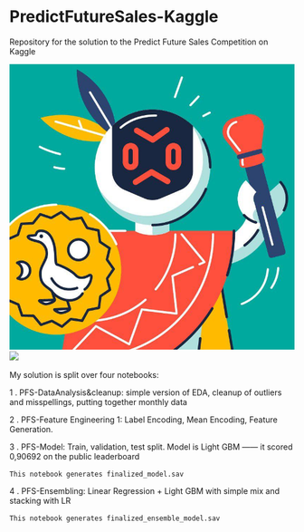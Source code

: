 # PredictFutureSales-Kaggle
Repository for the solution to the Predict Future Sales Competition on Kaggle

<img src="images\competition_logo.jpg">
<img src="e5kui\src\assets\img\launch\bunda3d5000FloorElevatorControlsFigmaPrototypeFirstScreen.png" height="auto">

My solution is split over four notebooks:

1 . PFS-DataAnalysis&cleanup: simple version of EDA, cleanup of outliers and misspellings, putting together monthly data

2 . PFS-Feature Engineering 1: Label Encoding, Mean Encoding, Feature Generation.

3 . PFS-Model: Train, validation, test split. Model is Light GBM —— it scored 0,90692 on the public leaderboard
    
    This notebook generates finalized_model.sav
    
4 . PFS-Ensembling: Linear Regression + Light GBM with simple mix and stacking with LR
    
    This notebook generates finalized_ensemble_model.sav
